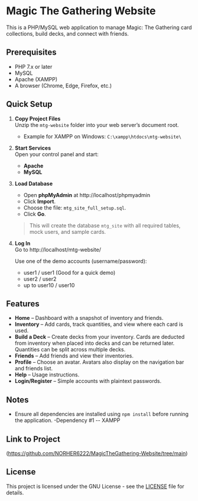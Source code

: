 # Magic The Gathering Website

This is a PHP/MySQL web application to manage Magic: The Gathering card collections, build decks, and connect with friends.

## Prerequisites
- PHP 7.x or later  
- MySQL
- Apache (XAMPP) 
- A browser (Chrome, Edge, Firefox, etc.)

## Quick Setup

1. **Copy Project Files**  
   Unzip the `mtg-website` folder into your web server’s document root.  
   - Example for XAMPP on Windows: `C:\xampp\htdocs\mtg-website\`

2. **Start Services**  
   Open your control panel and start:
   - **Apache**  
   - **MySQL**

3. **Load Database**  
   - Open **phpMyAdmin** at http://localhost/phpmyadmin
   - Click **Import**.  
   - Choose the file: `mtg_site_full_setup.sql`.  
   - Click **Go**.  
   > This will create the database `mtg_site` with all required tables, mock users, and sample cards.

4. **Log In**  
   Go to http://localhost/mtg-website/

   Use one of the demo accounts (username/password):  
   - user1 / user1 (Good for a quick demo)
   - user2 / user2  
   - up to user10 / user10  

## Features
- **Home** – Dashboard with a snapshot of inventory and friends.  
- **Inventory** – Add cards, track quantities, and view where each card is used.  
- **Build a Deck** – Create decks from your inventory. Cards are deducted from inventory when placed into decks and can be returned later. Quantities can be split across multiple decks.  
- **Friends** – Add friends and view their inventories.  
- **Profile** – Choose an avatar. Avatars also display on the navigation bar and friends list.  
- **Help** – Usage instructions.  
- **Login/Register** – Simple accounts with plaintext passwords.

## Notes
- Ensure all dependencies are installed using `npm install` before running the
application.
-Dependency #1 -- XAMPP

## Link to Project
(https://github.com/NORHER6222/MagicTheGathering-Website/tree/main)
## License
This project is licensed under the GNU License - see the [LICENSE](LICENSE) file
for details.


